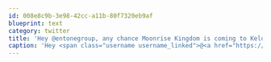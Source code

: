 ```yaml
---
id: 008e8c9b-3e98-42cc-a11b-80f7320eb9af
blueprint: text
category: twitter
title: 'Hey @entonegroup, any chance Moonrise Kingdom is coming to Kelowna BC? We feel left out!'
caption: 'Hey <span class="username username_linked">@<a href="https://twitter.com/entonegroup" title="Entertainment One">entonegroup</a></span>, any chance Moonrise Kingdom is coming to Kelowna BC? We feel left out!'
---
```

